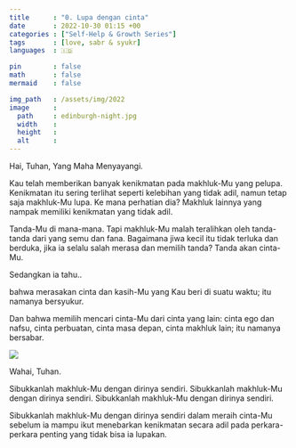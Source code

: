 ```yaml
---
title      : "0. Lupa dengan cinta"
date       : 2022-10-30 01:15 +00
categories : ["Self-Help & Growth Series"]
tags       : [love, sabr & syukr]
languages  : 🇮🇩

pin        : false
math       : false
mermaid    : false

img_path   : /assets/img/2022
image      :
  path     : edinburgh-night.jpg
  width    :
  height   :
  alt      :
---
```


Hai, Tuhan, Yang Maha Menyayangi.

Kau telah memberikan banyak kenikmatan pada makhluk-Mu yang pelupa. Kenikmatan itu sering terlihat seperti kelebihan yang tidak adil, namun tetap saja makhluk-Mu lupa. Ke mana perhatian dia? Makhluk lainnya yang nampak memiliki kenikmatan yang tidak adil.

Tanda-Mu di mana-mana. Tapi makhluk-Mu malah teralihkan oleh tanda-tanda dari yang semu dan fana. Bagaimana jiwa kecil itu tidak terluka dan berduka, jika ia selalu salah merasa dan memilih tanda? Tanda akan cinta-Mu.

Sedangkan ia tahu..

bahwa merasakan cinta dan kasih-Mu yang Kau beri di suatu waktu; itu namanya bersyukur.

Dan bahwa memilih mencari cinta-Mu dari cinta yang lain: cinta ego dan nafsu, cinta perbuatan, cinta masa depan, cinta makhluk lain; itu namanya bersabar.

![](edinburgh-night.jpg)

Wahai, Tuhan.

Sibukkanlah makhluk-Mu dengan dirinya sendiri. Sibukkanlah makhluk-Mu dengan dirinya sendiri. Sibukkanlah makhluk-Mu dengan dirinya sendiri.

Sibukkanlah makhluk-Mu dengan dirinya sendiri dalam meraih cinta-Mu sebelum ia mampu ikut menebarkan kenikmatan secara adil pada perkara-perkara penting yang tidak bisa ia lupakan.